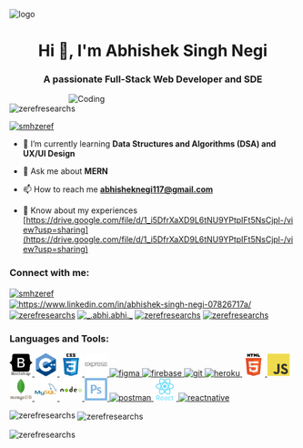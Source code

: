![logo](https://i.pinimg.com/originals/01/72/b4/0172b401925604492b8121eee5333405.gif)
<h1 align="center">Hi 👋, I'm Abhishek Singh Negi</h1>
<h3 align="center">A passionate Full-Stack Web Developer and SDE</h3>
<img align="right" alt="Coding" width="400" src="https://i.pinimg.com/originals/ac/73/5e/ac735e36cd4aa0b84fceec0c12713598.gif">

<p align="left"> <img src="https://komarev.com/ghpvc/?username=zerefresearchs&label=Profile%20views&color=0e75b6&style=flat" alt="zerefresearchs" /> </p>

<p align="left"> <a href="https://twitter.com/smhzeref" target="blank"><img src="https://img.shields.io/twitter/follow/smhzeref?logo=twitter&style=for-the-badge" alt="smhzeref" /></a> </p>

- 🌱 I’m currently learning **Data Structures and Algorithms (DSA) and UX/UI Design**

- 💬 Ask me about **MERN**

- 📫 How to reach me **abhisheknegi117@gmail.com**

- 📄 Know about my experiences [https://drive.google.com/file/d/1_i5DfrXaXD9L6tNU9YPtpIFt5NsCjpl-/view?usp=sharing](https://drive.google.com/file/d/1_i5DfrXaXD9L6tNU9YPtpIFt5NsCjpl-/view?usp=sharing)

<h3 align="left">Connect with me:</h3>
<p align="left">
<a href="https://twitter.com/smhzeref" target="blank"><img align="center" src="https://raw.githubusercontent.com/rahuldkjain/github-profile-readme-generator/master/src/images/icons/Social/twitter.svg" alt="smhzeref" height="30" width="40" /></a>
<a href="https://linkedin.com/in/https://www.linkedin.com/in/abhishek-singh-negi-07826717a/" target="blank"><img align="center" src="https://raw.githubusercontent.com/rahuldkjain/github-profile-readme-generator/master/src/images/icons/Social/linked-in-alt.svg" alt="https://www.linkedin.com/in/abhishek-singh-negi-07826717a/" height="30" width="40" /></a>
<a href="https://codesandbox.com/zerefresearchs" target="blank"><img align="center" src="https://raw.githubusercontent.com/rahuldkjain/github-profile-readme-generator/master/src/images/icons/Social/codesandbox.svg" alt="zerefresearchs" height="30" width="40" /></a>
<a href="https://instagram.com/_.abhi.abhi._" target="blank"><img align="center" src="https://raw.githubusercontent.com/rahuldkjain/github-profile-readme-generator/master/src/images/icons/Social/instagram.svg" alt="_.abhi.abhi._" height="30" width="40" /></a>
<a href="https://www.leetcode.com/zerefresearchs" target="blank"><img align="center" src="https://raw.githubusercontent.com/rahuldkjain/github-profile-readme-generator/master/src/images/icons/Social/leet-code.svg" alt="zerefresearchs" height="30" width="40" /></a>
<a href="https://auth.geeksforgeeks.org/user/zerefresearchs" target="blank"><img align="center" src="https://raw.githubusercontent.com/rahuldkjain/github-profile-readme-generator/master/src/images/icons/Social/geeks-for-geeks.svg" alt="zerefresearchs" height="30" width="40" /></a>
</p>

<h3 align="left">Languages and Tools:</h3>
<p align="left"> <a href="https://getbootstrap.com" target="_blank" rel="noreferrer"> <img src="https://raw.githubusercontent.com/devicons/devicon/master/icons/bootstrap/bootstrap-plain-wordmark.svg" alt="bootstrap" width="40" height="40"/> </a> <a href="https://www.w3schools.com/cpp/" target="_blank" rel="noreferrer"> <img src="https://raw.githubusercontent.com/devicons/devicon/master/icons/cplusplus/cplusplus-original.svg" alt="cplusplus" width="40" height="40"/> </a> <a href="https://www.w3schools.com/css/" target="_blank" rel="noreferrer"> <img src="https://raw.githubusercontent.com/devicons/devicon/master/icons/css3/css3-original-wordmark.svg" alt="css3" width="40" height="40"/> </a> <a href="https://expressjs.com" target="_blank" rel="noreferrer"> <img src="https://raw.githubusercontent.com/devicons/devicon/master/icons/express/express-original-wordmark.svg" alt="express" width="40" height="40"/> </a> <a href="https://www.figma.com/" target="_blank" rel="noreferrer"> <img src="https://www.vectorlogo.zone/logos/figma/figma-icon.svg" alt="figma" width="40" height="40"/> </a> <a href="https://firebase.google.com/" target="_blank" rel="noreferrer"> <img src="https://www.vectorlogo.zone/logos/firebase/firebase-icon.svg" alt="firebase" width="40" height="40"/> </a> <a href="https://git-scm.com/" target="_blank" rel="noreferrer"> <img src="https://www.vectorlogo.zone/logos/git-scm/git-scm-icon.svg" alt="git" width="40" height="40"/> </a> <a href="https://heroku.com" target="_blank" rel="noreferrer"> <img src="https://www.vectorlogo.zone/logos/heroku/heroku-icon.svg" alt="heroku" width="40" height="40"/> </a> <a href="https://www.w3.org/html/" target="_blank" rel="noreferrer"> <img src="https://raw.githubusercontent.com/devicons/devicon/master/icons/html5/html5-original-wordmark.svg" alt="html5" width="40" height="40"/> </a> <a href="https://developer.mozilla.org/en-US/docs/Web/JavaScript" target="_blank" rel="noreferrer"> <img src="https://raw.githubusercontent.com/devicons/devicon/master/icons/javascript/javascript-original.svg" alt="javascript" width="40" height="40"/> </a> <a href="https://www.mongodb.com/" target="_blank" rel="noreferrer"> <img src="https://raw.githubusercontent.com/devicons/devicon/master/icons/mongodb/mongodb-original-wordmark.svg" alt="mongodb" width="40" height="40"/> </a> <a href="https://www.mysql.com/" target="_blank" rel="noreferrer"> <img src="https://raw.githubusercontent.com/devicons/devicon/master/icons/mysql/mysql-original-wordmark.svg" alt="mysql" width="40" height="40"/> </a> <a href="https://nodejs.org" target="_blank" rel="noreferrer"> <img src="https://raw.githubusercontent.com/devicons/devicon/master/icons/nodejs/nodejs-original-wordmark.svg" alt="nodejs" width="40" height="40"/> </a> <a href="https://www.photoshop.com/en" target="_blank" rel="noreferrer"> <img src="https://raw.githubusercontent.com/devicons/devicon/master/icons/photoshop/photoshop-line.svg" alt="photoshop" width="40" height="40"/> </a> <a href="https://postman.com" target="_blank" rel="noreferrer"> <img src="https://www.vectorlogo.zone/logos/getpostman/getpostman-icon.svg" alt="postman" width="40" height="40"/> </a> <a href="https://reactjs.org/" target="_blank" rel="noreferrer"> <img src="https://raw.githubusercontent.com/devicons/devicon/master/icons/react/react-original-wordmark.svg" alt="react" width="40" height="40"/> </a> <a href="https://reactnative.dev/" target="_blank" rel="noreferrer"> <img src="https://reactnative.dev/img/header_logo.svg" alt="reactnative" width="40" height="40"/> </a> </p>

<p><img align="left" src="https://github-readme-stats.vercel.app/api/top-langs?username=zerefresearchs&show_icons=true&locale=en&layout=compact" alt="zerefresearchs" /></p>

<p>&nbsp;<img align="center" src="https://github-readme-stats.vercel.app/api?username=zerefresearchs&show_icons=true&locale=en" alt="zerefresearchs" /></p>

<p><img align="center" src="https://github-readme-streak-stats.herokuapp.com/?user=zerefresearchs&" alt="zerefresearchs" /></p>

